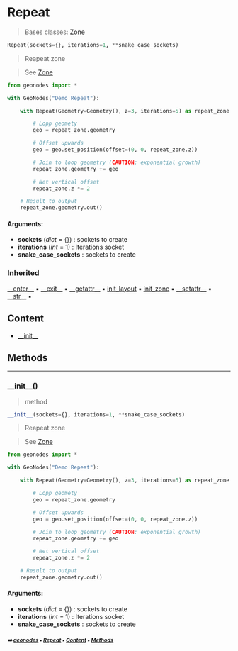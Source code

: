# Repeat

> Bases classes: [Zone](zone.md#zone)

``` python
Repeat(sockets={}, iterations=1, **snake_case_sockets)
```

> Reapeat zone

> See [Zone](zone.md#zone)

``` python
from geonodes import *

with GeoNodes("Demo Repeat"):

    with Repeat(Geometry=Geometry(), z=3, iterations=5) as repeat_zone:

        # Lopp geomety
        geo = repeat_zone.geometry

        # Offset upwards
        geo = geo.set_position(offset=(0, 0, repeat_zone.z))

        # Join to loop geometry (CAUTION: exponential growth)
        repeat_zone.geometry += geo

        # Net vertical offset
        repeat_zone.z *= 2

    # Result to output
    repeat_zone.geometry.out()
```

#### Arguments:
- **sockets** (_dict_ = {}) : sockets to create
- **iterations** (_int_ = 1) : Iterations socket
- **snake_case_sockets** : sockets to create

### Inherited

[\_\_enter__](zone.md#__enter__) :black_small_square: [\_\_exit__](zone.md#__exit__) :black_small_square: [\_\_getattr__](zone.md#__getattr__) :black_small_square: [init_layout](zone.md#init_layout) :black_small_square: [init_zone](zone.md#init_zone) :black_small_square: [\_\_setattr__](zone.md#__setattr__) :black_small_square: [\_\_str__](zone.md#__str__) :black_small_square:

## Content

- [\_\_init__](repeat.md#__init__)

## Methods



----------
### \_\_init__()

> method

``` python
__init__(sockets={}, iterations=1, **snake_case_sockets)
```

> Reapeat zone

> See [Zone](zone.md#zone)

``` python
from geonodes import *

with GeoNodes("Demo Repeat"):

    with Repeat(Geometry=Geometry(), z=3, iterations=5) as repeat_zone:

        # Lopp geomety
        geo = repeat_zone.geometry

        # Offset upwards
        geo = geo.set_position(offset=(0, 0, repeat_zone.z))

        # Join to loop geometry (CAUTION: exponential growth)
        repeat_zone.geometry += geo

        # Net vertical offset
        repeat_zone.z *= 2

    # Result to output
    repeat_zone.geometry.out()
```

#### Arguments:
- **sockets** (_dict_ = {}) : sockets to create
- **iterations** (_int_ = 1) : Iterations socket
- **snake_case_sockets** : sockets to create

##### <sub>:arrow_right: [geonodes](index.md#geonodes) :black_small_square: [Repeat](repeat.md#repeat) :black_small_square: [Content](repeat.md#content) :black_small_square: [Methods](repeat.md#methods)</sub>